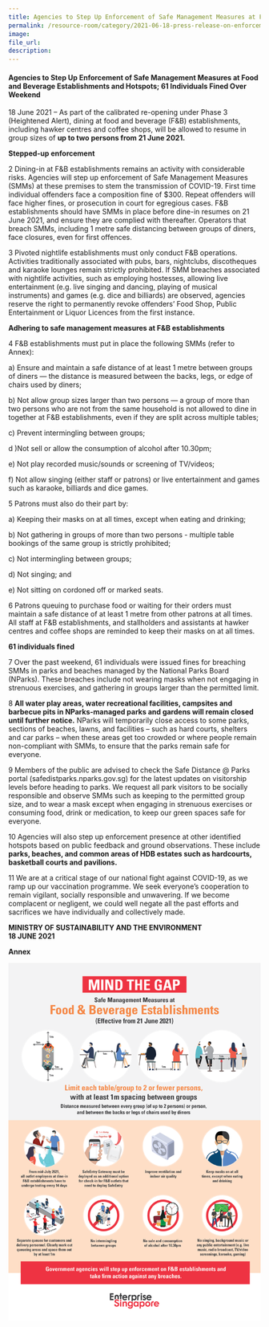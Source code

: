 ```yaml
---  
title: Agencies to Step Up Enforcement of Safe Management Measures at Food and Beverage Establishments and Hotspots; 61 Individuals Fined Over Weekend  
permalink: /resource-room/category/2021-06-18-press-release-on-enforcement-in-FandB-establishments-and-hotspots
image:  
file_url:  
description:  
---  
```


#### Agencies to Step Up Enforcement of Safe Management Measures at Food and Beverage Establishments and Hotspots; 61 Individuals Fined Over Weekend

18 June 2021 – As part of the calibrated re-opening under Phase 3 (Heightened Alert), dining at food and beverage (F&B) establishments, including hawker centres and coffee shops, will be allowed to resume in group sizes of **up to two persons from 21 June 2021.** 

**Stepped-up enforcement** 

2 Dining-in at F&B establishments remains an activity with considerable risks. Agencies will step up enforcement of Safe Management Measures (SMMs) at these premises to stem the transmission of COVID-19. First time individual offenders face a composition fine of $300. Repeat offenders will face higher fines, or prosecution in court for egregious cases. F&B establishments should have SMMs in place before dine-in resumes on 21 June 2021, and ensure they are complied with thereafter. Operators that breach SMMs, including 1 metre safe distancing between groups of diners, face closures, even for first offences.

3 Pivoted nightlife establishments must only conduct F&B operations. Activities traditionally associated with pubs, bars, nightclubs, discotheques and karaoke lounges remain strictly prohibited. If SMM breaches associated with nightlife activities, such as employing hostesses, allowing live entertainment (e.g. live singing and dancing, playing of musical instruments) and games (e.g. dice and billiards) are observed, agencies reserve the right to permanently revoke offenders’ Food Shop, Public Entertainment or Liquor Licences from the first instance.

**Adhering to safe management measures at F&B establishments**

4 F&B establishments must put in place the following SMMs (refer to Annex): 

a) Ensure and maintain a safe distance of at least 1 metre between groups of diners — the distance is measured between the backs, legs, or edge of chairs used by diners; 

b) Not allow group sizes larger than two persons — a group of more than two persons who are not from the same household is not allowed to dine in together at F&B establishments, even if they are split across multiple tables;

c) Prevent intermingling between groups; 

d )Not sell or allow the consumption of alcohol after 10.30pm; 

e) Not play recorded music/sounds or screening of TV/videos;

f) Not allow singing (either staff or patrons) or live entertainment and games such as karaoke, billiards and dice games. 

5 Patrons must also do their part by:

a) Keeping their masks on at all times, except when eating and drinking; 

b) Not gathering in groups of more than two persons - multiple table bookings of the same group is strictly prohibited;

c) Not intermingling between groups; 

d) Not singing; and 

e) Not sitting on cordoned off or marked seats. 

6 Patrons queuing to purchase food or waiting for their orders must maintain a safe distance of at least 1 metre from other patrons at all times. All staff at F&B establishments, and stallholders and assistants at hawker centres and coffee shops are reminded to keep their masks on at all times.

**61 individuals fined** 

7 Over the past weekend, 61 individuals were issued fines for breaching SMMs in parks and beaches managed by the National Parks Board (NParks). These breaches include not wearing masks when not engaging in strenuous exercises, and gathering in groups larger than the permitted limit. 

8 **All water play areas, water recreational facilities, campsites and barbecue pits in NParks-managed parks and gardens will remain closed until further notice.** NParks will temporarily close access to some parks, sections of beaches, lawns, and facilities – such as hard courts, shelters and car parks – when these areas get too crowded or where people remain non-compliant with SMMs, to ensure that the parks remain safe for everyone.

9 Members of the public are advised to check the Safe Distance @ Parks portal (safedistparks.nparks.gov.sg) for the latest updates on visitorship levels before heading to parks. We request all park visitors to be socially responsible and observe SMMs such as keeping to the permitted group size, and to wear a mask except when engaging in strenuous exercises or consuming food, drink or medication, to keep our green spaces safe for everyone. 

10 Agencies will also step up enforcement presence at other identified hotspots based on public feedback and ground observations. These include **parks, beaches, and common areas of HDB estates such as hardcourts, basketball courts and pavilions.** 

11 We are at a critical stage of our national fight against COVID-19, as we ramp up our vaccination programme. We seek everyone’s cooperation to remain vigilant, socially responsible and unwavering. If we become complacent or negligent, we could well negate all the past efforts and sacrifices we have individually and collectively made.

**MINISTRY OF SUSTAINABILITY AND THE ENVIRONMENT**  
**18 JUNE 2021**  

**Annex**

![](/news/news-images/Infographic-on-SMM1.png)
